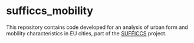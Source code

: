 # sufficcs_mobility
This repository contains code developed for an analysis of urban form and mobility characteristics in EU cities, part of the [SUFFICCS](https://peterberr.github.io/sufficcs/) project.
